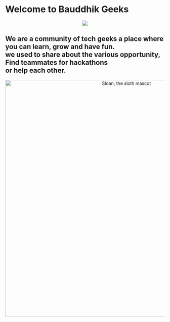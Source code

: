 # Welcome to Bauddhik Geeks

<p align="center">
  <img align="top" src="https://cdn.discordapp.com/attachments/885062668858306590/888275561980502076/Untitled_design_1.png"> 



## We are a community of tech geeks a place where you can learn, grow and have fun.<br> we used to share about the various opportunity, Find teammates for hackathons <br>or help each other.

<p align="center">
  <img alt="Sloan, the sloth mascot" width="750px" src="https://community.atlassian.com/t5/image/serverpage/image-id/123091i379320E7502890FA?v=v2">
   <br>
</p>

